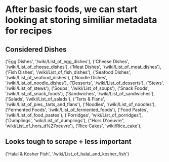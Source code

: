 
# After basic foods, we can start looking at storing similiar metadata for recipes

## Considered Dishes

('Egg Dishes', '/wiki/List_of_egg_dishes'),
('Cheese Dishes', '/wiki/List_of_cheese_dishes'),
('Meat Dishes', '/wiki/List_of_meat_dishes'),
('Fish Dishes', '/wiki/List_of_fish_dishes'),
('Seafood Dishes', '/wiki/List_of_seafood_dishes'),
('Noodle Dishes', '/wiki/List_of_noodle_dishes'),
('Desserts', '/wiki/List_of_desserts'),
('Stews', '/wiki/List_of_stews'),
('Soups', '/wiki/List_of_soups'),
('Snack Foods', '/wiki/List_of_snack_foods'),
('Sandwiches', '/wiki/List_of_sandwiches'),
('Salads', '/wiki/List_of_salads'),
('Tarts & Flans', '/wiki/List_of_pies,_tarts_and_flans'),
('Noodles', '/wiki/List_of_noodles'),
('Fermented Foods', '/wiki/List_of_fermented_foods'),
('Food Pastes', '/wiki/List_of_food_pastes'),
('Porridges', 'wiki/List_of_porridges'),
('Dumplings', 'wiki/List_of_dumplings'),
("Hors D'oeuvre", 'wiki/List_of_hors_d%27oeuvre'),
('Rice Cakes', 'wiki/Rice_cake'),

## Looks tough to scrape + less important

('Halal & Kosher Fish', '/wiki/List_of_halal_and_kosher_fish')

